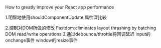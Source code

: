 How to greatly improve your React app performance

1.明智地使用shouldComponentUpdate
  属性深比较

2.控制对DOM所做的修改
  Fastdom:eliminates layout thrashing by batching DOM read/write operations
3.通过debounce/throttle将回调延迟
  input的onchange事件
  window的resize事件